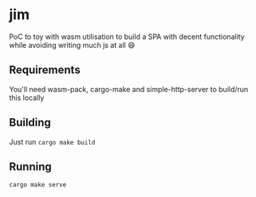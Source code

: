 # jim

PoC to toy with wasm utilisation to build a SPA with decent functionality while avoiding writing much js at all :smile:

## Requirements
You'll need wasm-pack, cargo-make and simple-http-server to build/run this locally

## Building
Just run `cargo make build`

## Running
`cargo make serve`
